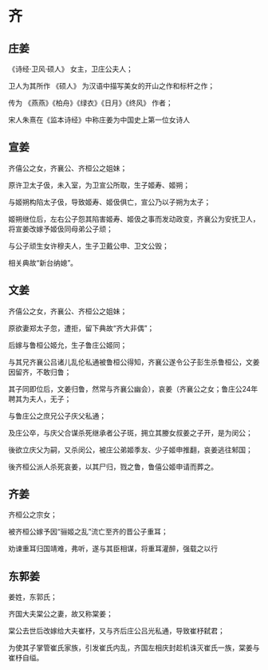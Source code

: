 # 齐

## 庄姜

《诗经·卫风·硕人》 女主，卫庄公夫人；

卫人为其所作 《硕人》 为汉语中描写美女的开山之作和标杆之作；

传为 《燕燕》《柏舟》《绿衣》《日月》《终风》 作者；

宋人朱熹在《监本诗经》中称庄姜为中国史上第一位女诗人

## 宣姜

齐僖公之女，齐襄公、齐桓公之姐妹；

原许卫太子伋，未入室，为卫宣公所取，生子姬寿、姬朔；

与姬朔构陷太子伋，导致姬寿、姬伋俱亡，宣公乃以子朔为太子；

姬朔继位后，左右公子怨其陷害姬寿、姬伋之事而发动政变，齐襄公为安抚卫人，将宣姜改嫁予姬伋同母弟公子顽；

与公子顽生女许穆夫人，生子卫戴公申、卫文公毁；

相关典故“新台纳媳”。

## 文姜

齐僖公之女，齐襄公、齐桓公之姐妹；

原欲妻郑太子忽，遭拒，留下典故“齐大非偶”；

后嫁与鲁桓公姬允，生子鲁庄公姬同；

与其兄齐襄公吕诸儿乱伦私通被鲁桓公得知，齐襄公遂令公子彭生杀鲁桓公，文姜因留齐，不敢归鲁；

其子同即位后，文姜归鲁，然常与齐襄公幽会），哀姜（齐襄公之女；鲁庄公24年聘其为夫人，无子；

与鲁庄公之庶兄公子庆父私通；

及庄公卒，与庆父合谋杀死继承者公子斑，拥立其媵女叔姜之子开，是为闵公；

後欲立庆父为嗣，又杀闵公，被庄公弟姬季友、少子姬申推翻，哀姜逃往邾国；

後齐桓公派人杀死哀姜，以其尸归，戮之鲁，鲁僖公姬申请而葬之。

## 齐姜

齐桓公之宗女；

被齐桓公嫁予因“骊姬之乱”流亡至齐的晋公子重耳；

劝谏重耳归国靖难，弗听，遂与其臣相谋，将重耳灌醉，强载之以行

## 东郭姜

姜姓，东郭氏；

齐国大夫棠公之妻，故又称棠姜；

棠公去世后改嫁给大夫崔杼，又与齐后庄公吕光私通，导致崔杼弑君；

为使其子掌管崔氏家族，引发崔氏内乱，齐国左相庆封趁机诛灭崔氏一族，棠姜与崔杼自缢。
